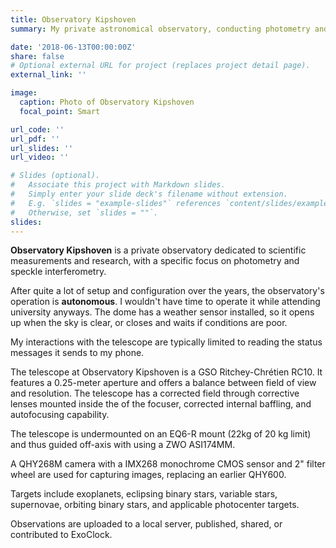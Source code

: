 ```yaml
---
title: Observatory Kipshoven
summary: My private astronomical observatory, conducting photometry and interferometry autonomously and robotically.

date: '2018-06-13T00:00:00Z'
share: false
# Optional external URL for project (replaces project detail page).
external_link: ''

image:
  caption: Photo of Observatory Kipshoven
  focal_point: Smart

url_code: ''
url_pdf: ''
url_slides: ''
url_video: ''

# Slides (optional).
#   Associate this project with Markdown slides.
#   Simply enter your slide deck's filename without extension.
#   E.g. `slides = "example-slides"` references `content/slides/example-slides.md`.
#   Otherwise, set `slides = ""`.
slides:
---
```


**Observatory Kipshoven** is a private observatory dedicated to scientific measurements and research, with a specific focus on photometry and speckle interferometry.

After quite a lot of setup and configuration over the years, the observatory's operation is **autonomous**. I wouldn't have time to operate it while attending university anyways. The dome has a weather sensor installed, so it opens up when the sky is clear, or closes and waits if conditions are poor. 

My interactions with the telescope are typically limited to reading the status messages it sends to my phone.

The telescope at Observatory Kipshoven is a GSO Ritchey-Chrétien RC10. It features a 0.25-meter aperture and offers a balance between field of view and resolution. The telescope has a corrected field through corrective lenses mounted inside the of the focuser, corrected internal baffling, and autofocusing capability.

The telescope is undermounted on an EQ6-R mount (22kg of 20 kg limit) and thus guided off-axis with using a ZWO ASI174MM.

A QHY268M camera with a IMX268 monochrome CMOS sensor and 2" filter wheel are used for capturing images, replacing an earlier QHY600. 

Targets include exoplanets, eclipsing binary stars, variable stars, supernovae, orbiting binary stars, and applicable photocenter targets.

Observations are uploaded to a local server, published, shared, or contributed to ExoClock.
